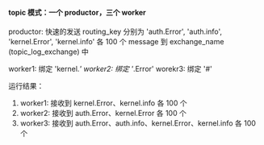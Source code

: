 
#### topic 模式：一个 productor，三个 worker

productor: 快速的发送 routing_key 分别为 'auth.Error', 'auth.info', 
 'kernel.Error', 'kernel.info' 各 100 个 message 到 exchange_name
  (topic_log_exchange) 中
  
worker1: 绑定 'kernel.*'
worker2: 绑定 '*.Error'
worekr3: 绑定 '#'
 
运行结果：
1. worker1: 接收到 kernel.Error、kernel.info 各 100 个
2. worker2: 接收到 auth.Error、kernel.Error 各 100 个
3. worker3: 接收到 auth.Error、auth.info、kernel.Error、kernel.info 各 100 个
